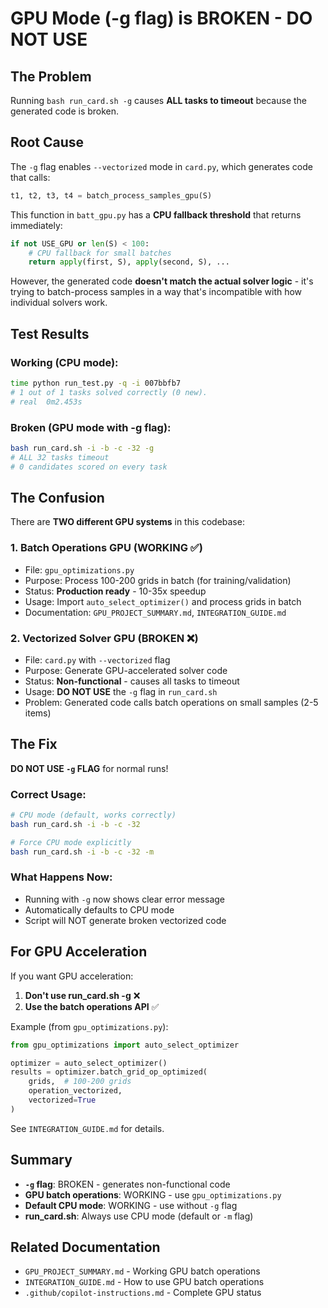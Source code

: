 # GPU Mode (-g flag) is BROKEN - DO NOT USE

## The Problem

Running `bash run_card.sh -g` causes **ALL tasks to timeout** because the generated code is broken.

## Root Cause

The `-g` flag enables `--vectorized` mode in `card.py`, which generates code that calls:
```python
t1, t2, t3, t4 = batch_process_samples_gpu(S)
```

This function in `batt_gpu.py` has a **CPU fallback threshold** that returns immediately:
```python
if not USE_GPU or len(S) < 100:
    # CPU fallback for small batches
    return apply(first, S), apply(second, S), ...
```

However, the generated code **doesn't match the actual solver logic** - it's trying to batch-process samples in a way that's incompatible with how individual solvers work.

## Test Results

### Working (CPU mode):
```bash
time python run_test.py -q -i 007bbfb7
# 1 out of 1 tasks solved correctly (0 new).
# real	0m2.453s
```

### Broken (GPU mode with -g flag):
```bash
bash run_card.sh -i -b -c -32 -g
# ALL 32 tasks timeout
# 0 candidates scored on every task
```

## The Confusion

There are **TWO different GPU systems** in this codebase:

### 1. **Batch Operations GPU** (WORKING ✅)
- File: `gpu_optimizations.py`
- Purpose: Process 100-200 grids in batch (for training/validation)
- Status: **Production ready** - 10-35x speedup
- Usage: Import `auto_select_optimizer()` and process grids in batch
- Documentation: `GPU_PROJECT_SUMMARY.md`, `INTEGRATION_GUIDE.md`

### 2. **Vectorized Solver GPU** (BROKEN ❌)
- File: `card.py` with `--vectorized` flag
- Purpose: Generate GPU-accelerated solver code
- Status: **Non-functional** - causes all tasks to timeout
- Usage: **DO NOT USE** the `-g` flag in `run_card.sh`
- Problem: Generated code calls batch operations on small samples (2-5 items)

## The Fix

**DO NOT USE `-g` FLAG** for normal runs!

### Correct Usage:
```bash
# CPU mode (default, works correctly)
bash run_card.sh -i -b -c -32

# Force CPU mode explicitly
bash run_card.sh -i -b -c -32 -m
```

### What Happens Now:
- Running with `-g` now shows clear error message
- Automatically defaults to CPU mode
- Script will NOT generate broken vectorized code

## For GPU Acceleration

If you want GPU acceleration:

1. **Don't use run_card.sh -g** ❌
2. **Use the batch operations API** ✅

Example (from `gpu_optimizations.py`):
```python
from gpu_optimizations import auto_select_optimizer

optimizer = auto_select_optimizer()
results = optimizer.batch_grid_op_optimized(
    grids,  # 100-200 grids
    operation_vectorized,
    vectorized=True
)
```

See `INTEGRATION_GUIDE.md` for details.

## Summary

- **`-g` flag**: BROKEN - generates non-functional code
- **GPU batch operations**: WORKING - use `gpu_optimizations.py`
- **Default CPU mode**: WORKING - use without `-g` flag
- **run_card.sh**: Always use CPU mode (default or `-m` flag)

## Related Documentation

- `GPU_PROJECT_SUMMARY.md` - Working GPU batch operations
- `INTEGRATION_GUIDE.md` - How to use GPU batch operations
- `.github/copilot-instructions.md` - Complete GPU status
